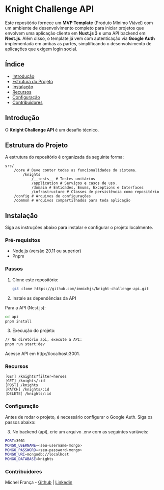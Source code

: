 # Knight Challenge API

Este repositório fornece um **MVP Template** (Produto Mínimo Viável) com um ambiente de desenvolvimento completo para iniciar projetos que envolvem uma aplicação cliente em **Nuxt.js 3** e uma API backend em **Nest.js**. Além disso, o template já vem com autenticação via **Google Auth** implementada em ambas as partes, simplificando o desenvolvimento de aplicações que exigem login social.

## Índice

- [Introdução](#introdução)
- [Estrutura do Projeto](#estrutura-do-projeto)
- [Instalação](#instalação)
- [Recursos](#recursos)
- [Configuração](#configuração)
- [Contribuidores](#contribuidores)

## Introdução

O **Knight Challenge API** é um desafio técnico.

## Estrutura do Projeto

A estrutura do repositório é organizada da seguinte forma:

```
src/
	/core # Deve conter todas as funcionalidades do sistema.
		/knights
			/__tests__ # Testes unitários
			/application # Serviços e casos de uso.
			/domain # Entidades, Enums, Exceptions e Interfaces
			/infrastructure # Classes de persistência como repositório
	/config # Arquivos de configurações
	/common # Arquivos compartilhados para toda aplicação
```

## Instalação

Siga as instruções abaixo para instalar e configurar o projeto localmente.

### Pré-requisitos

- Node.js (versão 20.11 ou superior)
- Pnpm

### Passos

1. Clone este repositório:

   ```bash
   git clone https://github.com/immichjs/knight-challenge-api.git
   ```

2. Instale as dependências da API

Para a API (Nest.js):

```bash
cd api
pnpm install
```

3. Execução do projeto:

```bash
// No diretório api, execute a API:
pnpm run start:dev
```

Acesse API em http://localhost:3001.

### Recursos

```
[GET] /knights?filter=heroes
[GET] /knights/:id
[POST] /knights
[PATCH] /knights/:id
[DELETE] /knights/:id
```

### Configuração

Antes de rodar o projeto, é necessário configurar o Google Auth. Siga os passos abaixo:

3. No backend (api), crie um arquivo .env com as seguintes variáveis:

```bash
PORT=3001
MONGO_USERNAME=<seu-username-mongo>
MONGO_PASSWORD=<seu-password-mongo>
MONGO_URI=mongodb://localhost
MONGO_DATABASE=knights
```

### Contribuidores

Michel França - [Github](https://github.com/immichjs) | [Linkedin](https://linkedin.com/in/immichjs)
